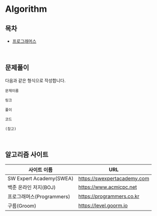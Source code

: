# Algorithm



## 목차

- [프로그래머스](https://github.com/seongmink/Algorithm/blob/master/programmers)

<br>

## 문제풀이

다음과 같은 형식으로 작성합니다.

```
문제이름

링크

풀이

코드

(참고)
```

<br>

## 알고리즘 사이트

| 사이트 이름               | URL                         |
| ------------------------- | --------------------------- |
| SW Expert Academy(SWEA)   | https://swexpertacademy.com |
| 백준 온라인 저지(BOJ)     | https://www.acmicpc.net     |
| 프로그래머스(Programmers) | https://programmers.co.kr   |
| 구름(Groom)               | https://level.goorm.io      |

